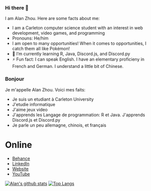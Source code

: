 <!--
**AlanReviews/AlanReviews** is a ✨ _special_ ✨ repository because its `README.md` (this file) appears on your GitHub profile.

Here are some ideas to get you started:
- 👯 I’m looking to collaborate on ...


-->

### Hi there 👋
I am Alan Zhou. Here are some facts about me:

- I am a Carleton computer science student with an interest in web development, video games, and programming
- Pronouns: He/him
- I am open to many opportunities! When it comes to opportunities, I catch them all like Pokémon!
- 🌱 I’m currently learning R, Java, Discord.js, and Discord.py
- ⚡ Fun fact: I can speak English. I have an elementary proficieny in French and German. I understand a little bit of Chinese.

### Bonjour
Je m'appelle Alan Zhou. Voici mes faits:
- Je suis un etudiant à Carleton University
- J'etudie informatique
- J'aime jeux video
- J'apprends les Langage de programmation: R et Java. J'apprends Discord.js et Discord.py
- Je parle un peu allemagne, chinois, et français

# Online
- [Behance](https://www.behance.net/alandzhou)
- [LinkedIn](https://www.linkedin.com/in/alan-d-zhou/)
- [Website](https://alanreviews.github.io/)
- [YouTube](https://www.youtube.com/channel/UCRvZ-7-rjfziq7DV9wCJstQ)

[![Alan's github stats](https://github-readme-stats.vercel.app/api?username=alanreviews)](https://github.com/anuraghazra/github-readme-stats)
[![Top Langs](https://github-readme-stats.vercel.app/api/top-langs/?username=alanreviews&langs_count=10&layout=compact)](https://github.com/anuraghazra/github-readme-stats)

